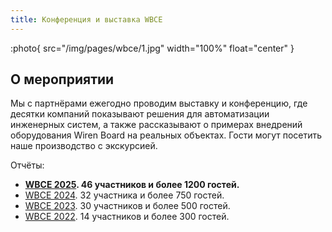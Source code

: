 ```yaml
---
title: Конференция и выставка WBCE
---
```


:photo{
    src="/img/pages/wbce/1.jpg"
    width="100%"
    float="center"
}

## О мероприятии


Мы с партнёрами ежегодно проводим выставку и конференцию, где десятки компаний показывают решения для автоматизации инженерных систем, а также рассказывают о примерах внедрений оборудования Wiren Board на реальных объектах. Гости могут посетить наше производство с экскурсией.

Отчёты:
- **[WBCE 2025](https://wirenboard.com/ru/contents/wbce2025). 46 участников и более 1200 гостей.**
- [WBCE 2024](https://wirenboard.com/ru/contents/wbce2024). 32 участника и более 750 гостей.
- [WBCE 2023](https://wirenboard.com/ru/contents/wbce2023). 30 участников и более 500 гостей.
- [WBCE 2022](https://wirenboard.com/ru/contents/wbce2022). 14 участников и более 300 гостей.
